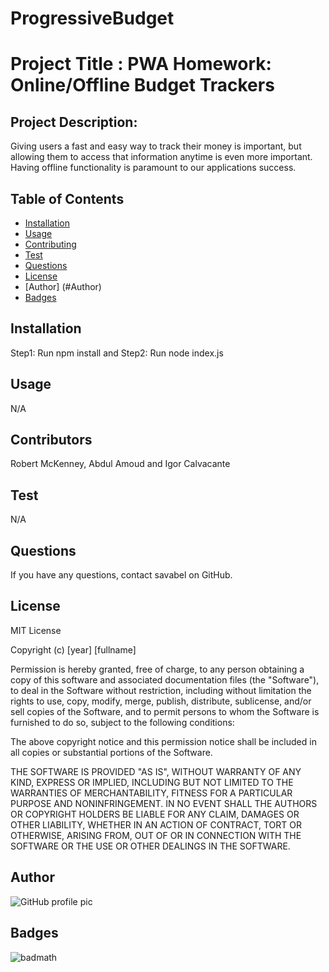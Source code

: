 # ProgressiveBudget


# Project Title : PWA Homework: Online/Offline Budget Trackers

## Project Description:
Giving users a fast and easy way to track their money is important, but allowing them to access that information anytime is even more important. Having offline functionality is paramount to our applications success.

## Table of Contents
* [Installation](#installation)
* [Usage](#usage)
* [Contributing](#contributing)
* [Test](#test)
* [Questions](#questions)
* [License](#license)
* [Author] (#Author)
* [Badges](#badges)

## Installation
Step1: Run npm install and Step2: Run node index.js

## Usage
N/A

## Contributors
 Robert McKenney, Abdul Amoud and Igor Calvacante

## Test
N/A

## Questions
If you have any questions, contact savabel on GitHub.


## License
MIT License

Copyright (c) [year] [fullname]

Permission is hereby granted, free of charge, to any person obtaining a copy
of this software and associated documentation files (the "Software"), to deal
in the Software without restriction, including without limitation the rights
to use, copy, modify, merge, publish, distribute, sublicense, and/or sell
copies of the Software, and to permit persons to whom the Software is
furnished to do so, subject to the following conditions:

The above copyright notice and this permission notice shall be included in all
copies or substantial portions of the Software.

THE SOFTWARE IS PROVIDED "AS IS", WITHOUT WARRANTY OF ANY KIND, EXPRESS OR
IMPLIED, INCLUDING BUT NOT LIMITED TO THE WARRANTIES OF MERCHANTABILITY,
FITNESS FOR A PARTICULAR PURPOSE AND NONINFRINGEMENT. IN NO EVENT SHALL THE
AUTHORS OR COPYRIGHT HOLDERS BE LIABLE FOR ANY CLAIM, DAMAGES OR OTHER
LIABILITY, WHETHER IN AN ACTION OF CONTRACT, TORT OR OTHERWISE, ARISING FROM,
OUT OF OR IN CONNECTION WITH THE SOFTWARE OR THE USE OR OTHER DEALINGS IN THE
SOFTWARE.


## Author 
![GitHub profile pic](https://avatars0.githubusercontent.com/u/60677888?v=4)

## Badges

![badmath](https://img.shields.io/github/repo-size/savabel/https://github.com/savabel/ProgressiveBudget)

